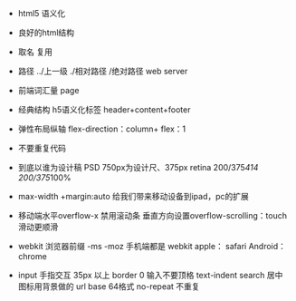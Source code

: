-  html5 语义化
-  良好的html结构
-  取名 复用
-  路径 ../上一级  ./相对路径  /绝对路径  web server
-  前端词汇量 
       page 
- 经典结构 h5语义化标签
     header+content+footer

- 弹性布局纵轴 flex-direction：column+ flex：1

- 不要重复代码
- 到底以谁为设计稿 PSD 750px为设计尺、375px  retina
200/375*414   200/375*100%
- max-width +margin:auto 给我们带来移动设备到ipad，pc的扩展

- 移动端水平overflow-x 禁用滚动条 垂直方向设置overflow-scrolling：touch 滑动更顺滑
- webkit 浏览器前缀 -ms -moz
手机端都是 webkit    apple： safari   Android： chrome
- input 
  手指交互 35px 以上 
  border 0 
  输入不要顶格 text-indent
  search 居中
  图标用背景做的 url  base 64格式  no-repeat 不重复 